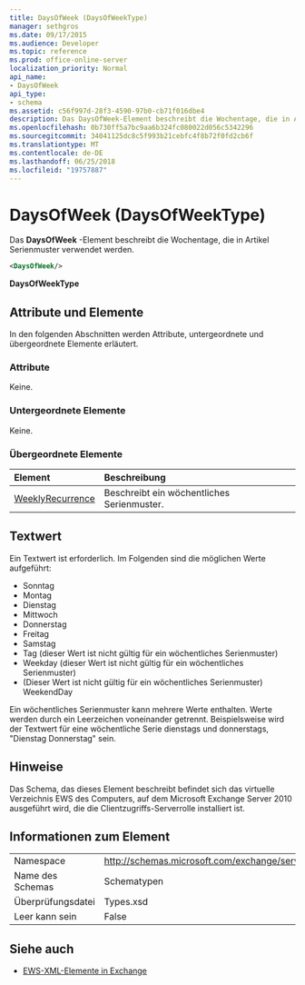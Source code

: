 ```yaml
---
title: DaysOfWeek (DaysOfWeekType)
manager: sethgros
ms.date: 09/17/2015
ms.audience: Developer
ms.topic: reference
ms.prod: office-online-server
localization_priority: Normal
api_name:
- DaysOfWeek
api_type:
- schema
ms.assetid: c56f997d-28f3-4590-97b0-cb71f016dbe4
description: Das DaysOfWeek-Element beschreibt die Wochentage, die in Artikel Serienmuster verwendet werden.
ms.openlocfilehash: 0b730ff5a7bc9aa6b324fc080022d056c5342296
ms.sourcegitcommit: 34041125dc8c5f993b21cebfc4f8b72f0fd2cb6f
ms.translationtype: MT
ms.contentlocale: de-DE
ms.lasthandoff: 06/25/2018
ms.locfileid: "19757887"
---
```

# <a name="daysofweek-daysofweektype"></a>DaysOfWeek (DaysOfWeekType)

Das **DaysOfWeek** -Element beschreibt die Wochentage, die in Artikel Serienmuster verwendet werden. 
  
```XML
<DaysOfWeek/>
```

**DaysOfWeekType**

## <a name="attributes-and-elements"></a>Attribute und Elemente

In den folgenden Abschnitten werden Attribute, untergeordnete und übergeordnete Elemente erläutert.
  
### <a name="attributes"></a>Attribute

Keine.
  
### <a name="child-elements"></a>Untergeordnete Elemente

Keine.
  
### <a name="parent-elements"></a>Übergeordnete Elemente

|**Element**|**Beschreibung**|
|:-----|:-----|
|[WeeklyRecurrence](weeklyrecurrence.md) <br/> |Beschreibt ein wöchentliches Serienmuster.  <br/> |
   
## <a name="text-value"></a>Textwert

Ein Textwert ist erforderlich. Im Folgenden sind die möglichen Werte aufgeführt:
  
- Sonntag    
- Montag    
- Dienstag    
- Mittwoch    
- Donnerstag    
- Freitag    
- Samstag    
- Tag (dieser Wert ist nicht gültig für ein wöchentliches Serienmuster)    
- Weekday (dieser Wert ist nicht gültig für ein wöchentliches Serienmuster)    
- (Dieser Wert ist nicht gültig für ein wöchentliches Serienmuster) WeekendDay
    
Ein wöchentliches Serienmuster kann mehrere Werte enthalten. Werte werden durch ein Leerzeichen voneinander getrennt. Beispielsweise wird der Textwert für eine wöchentliche Serie dienstags und donnerstags, "Dienstag Donnerstag" sein.
  
## <a name="remarks"></a>Hinweise

Das Schema, das dieses Element beschreibt befindet sich das virtuelle Verzeichnis EWS des Computers, auf dem Microsoft Exchange Server 2010 ausgeführt wird, die die Clientzugriffs-Serverrolle installiert ist.
  
## <a name="element-information"></a>Informationen zum Element

|||
|:-----|:-----|
|Namespace  <br/> |http://schemas.microsoft.com/exchange/services/2006/types  <br/> |
|Name des Schemas  <br/> |Schematypen  <br/> |
|Überprüfungsdatei  <br/> |Types.xsd  <br/> |
|Leer kann sein  <br/> |False  <br/> |
   
## <a name="see-also"></a>Siehe auch

- [EWS-XML-Elemente in Exchange](ews-xml-elements-in-exchange.md)

